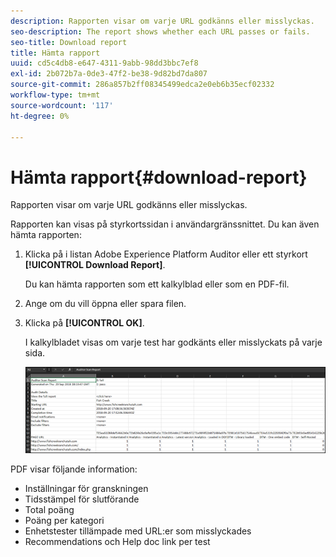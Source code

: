 ```yaml
---
description: Rapporten visar om varje URL godkänns eller misslyckas.
seo-description: The report shows whether each URL passes or fails.
seo-title: Download report
title: Hämta rapport
uuid: cd5c4db8-e647-4311-9abb-98dd3bbc7ef8
exl-id: 2b072b7a-0de3-47f2-be38-9d82bd7da807
source-git-commit: 286a857b2ff08345499edca2e0eb6b35ecf02332
workflow-type: tm+mt
source-wordcount: '117'
ht-degree: 0%

---
```


# Hämta rapport{#download-report}

Rapporten visar om varje URL godkänns eller misslyckas.

Rapporten kan visas på styrkortssidan i användargränssnittet. Du kan även hämta rapporten:

1. Klicka på i listan Adobe Experience Platform Auditor eller ett styrkort **[!UICONTROL Download Report]**.

   Du kan hämta rapporten som ett kalkylblad eller som en PDF-fil.
1. Ange om du vill öppna eller spara filen.

1. Klicka på **[!UICONTROL OK]**.

   I kalkylbladet visas om varje test har godkänts eller misslyckats på varje sida.

   ![](assets/sheet.png)

PDF visar följande information:

* Inställningar för granskningen
* Tidsstämpel för slutförande
* Total poäng
* Poäng per kategori
* Enhetstester tillämpade med URL:er som misslyckades
* Recommendations och Help doc link per test
